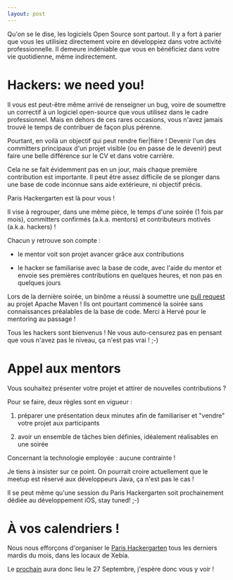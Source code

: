 ```yaml
---
layout: post
---
```

Qu'on se le dise, les logiciels Open Source sont partout. Il y a fort à
parier que vous les utilisiez directement voire en développiez dans
votre activité professionnelle. Il demeure indéniable que vous en
bénéficiez dans votre vie quotidienne, même indirectement.

Hackers: we need you!
=====================

Il vous est peut-être même arrivé de renseigner un bug, voire de
soumettre un correctif à un logiciel open-source que vous utilisez dans
le cadre professionnel. Mais en dehors de ces rares occasions, vous
n'avez jamais trouvé le temps de contribuer de façon plus pérenne.

Pourtant, en voilà un objectif qui peut rendre fier\|fière ! Devenir
l'un des committers principaux d'un projet visible (ou en passe de le
devenir) peut faire une belle différence sur le CV et dans votre
carrière.

Cela ne se fait évidemment pas en un jour, mais chaque première
contribution est importante. Il peut être assez difficile de se plonger
dans une base de code inconnue sans aide extérieure, ni objectif précis.

Paris Hackergarten est là pour vous !

Il vise à regrouper, dans une même pièce, le temps d'une soirée (1 fois
par mois), committers confirmés (a.k.a. mentors) et contributeurs
motivés (a.k.a. hackers) !

Chacun y retrouve son compte :

-   le mentor voit son projet avancer grâce aux contributions

-   le hacker se familiarise avec la base de code, avec l'aide du mentor
    et envoie ses premières contributions en quelques heures, et non pas
    en quelques jours

Lors de la dernière soirée, un binôme a réussi à soumettre une [pull
request](https://github.com/apache/maven-shared/pull/13) au projet
Apache Maven ! Ils ont pourtant commencé la soirée sans connaissances
préalables de la base de code. Merci à Hervé pour le mentoring au
passage !

Tous les hackers sont bienvenus ! Ne vous auto-censurez pas en pensant
que vous n'avez pas le niveau, ça n'est pas vrai ! ;-)

Appel aux mentors
=================

Vous souhaitez présenter votre projet et attirer de nouvelles
contributions ?

Pour se faire, deux règles sont en vigueur :

1.  préparer une présentation deux minutes afin de familiariser et
    \"vendre\" votre projet aux participants

2.  avoir un ensemble de tâches bien définies, idéalement réalisables en
    une soirée

Concernant la technologie employée : aucune contrainte !

Je tiens à insister sur ce point. On pourrait croire actuellement que le
meetup est réservé aux développeurs Java, ça n'est pas le cas !

Il se peut même qu'une session du Paris Hackergarten soit prochainement
dédiée au développement iOS, stay tuned! ;-)

À vos calendriers !
===================

Nous nous efforçons d'organiser le [Paris
Hackergarten](http://www.meetup.com/Paris-Hackergarten/) tous les
derniers mardis du mois, dans les locaux de Xebia.

Le
[prochain](http://www.meetup.com/Paris-Hackergarten/events/231855753/)
aura donc lieu le 27 Septembre, j'espère donc vous y voir !